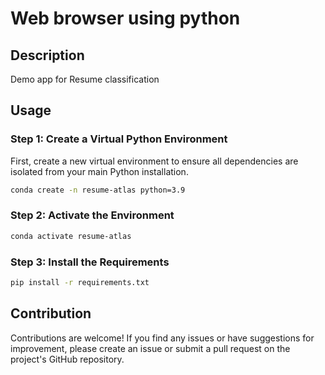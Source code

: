 # Web browser using python 

## Description

Demo app for Resume classification


## Usage

### Step 1: Create a Virtual Python Environment

First, create a new virtual environment to ensure all dependencies are isolated from your main Python installation.

```bash
conda create -n resume-atlas python=3.9
```

### Step 2: Activate the Environment

```bash
conda activate resume-atlas
```

### Step 3: Install the Requirements

```bash
pip install -r requirements.txt
```

## Contribution
Contributions are welcome! If you find any issues or have suggestions for improvement, please create an issue or submit a pull request on the project's GitHub repository.